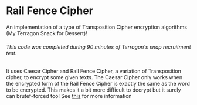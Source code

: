 # Rail Fence Cipher 

An implementation of a type of Transposition Cipher encryption algorithms
(My Terragon Snack for Dessert)!
###### This code was completed during 90 minutes of Terragon's snap recruitment test.
It uses Caesar Cipher and Rail Fence Cipher, a variation of Transposition cipher, to encrypt some given texts.
The Caesar Cipher only works when the encrypted form of the Rail Fence Cipher is exactly the same as the word to be encrypted.
This makes it a bit more difficult to decrypt but it surely can brutef-forced too! 
See [this](https://en.wikipedia.org/wiki/Transposition_cipher) for more information
